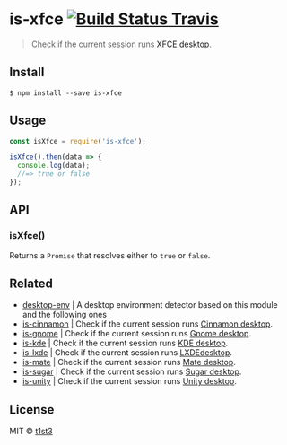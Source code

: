 # is-xfce [![Build Status Travis](https://travis-ci.org/t1st3/is-xfce.svg?branch=master)](https://travis-ci.org/t1st3/is-xfce)

> Check if the current session runs [XFCE desktop](https://www.xfce.org/).


## Install

```
$ npm install --save is-xfce
```


## Usage

```js
const isXfce = require('is-xfce');

isXfce().then(data => {
  console.log(data);
  //=> true or false
});
```


## API

### isXfce()

Returns a `Promise` that resolves either to `true` or `false`.


## Related

* [desktop-env](https://github.com/t1st3/desktop-env) | A desktop environment detector based on this module and the following ones
* [is-cinnamon](https://github.com/t1st3/is-cinnamon) | Check if the current session runs [Cinnamon desktop](https://github.com/linuxmint/Cinnamon).
* [is-gnome](https://github.com/t1st3/is-gnome) | Check if the current session runs [Gnome desktop](https://www.gnome.org/).
* [is-kde](https://github.com/t1st3/is-kde) | Check if the current session runs [KDE desktop](https://www.kde.org/).
* [is-lxde](https://github.com/t1st3/is-lxde) | Check if the current session runs [LXDEdesktop](http://lxde.org/).
* [is-mate](https://github.com/t1st3/is-mate) | Check if the current session runs [Mate desktop](http://mate-desktop.com/).
* [is-sugar](https://github.com/t1st3/is-sugar) | Check if the current session runs [Sugar desktop](https://www.sugarlabs.org/).
* [is-unity](https://github.com/t1st3/is-unity) | Check if the current session runs [Unity desktop](https://unity.ubuntu.com/).


## License

MIT © [t1st3](https://t1st3.com)
